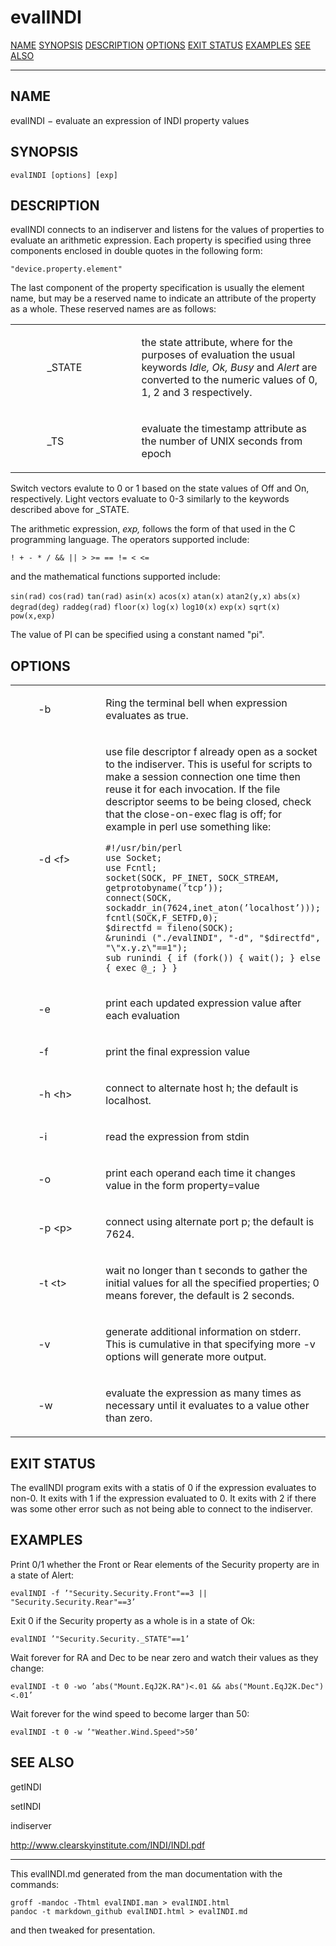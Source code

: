 evalINDI
========

[NAME](#NAME)
[SYNOPSIS](#SYNOPSIS)
[DESCRIPTION](#DESCRIPTION)
[OPTIONS](#OPTIONS)
[EXIT STATUS](#EXIT%20STATUS)
[EXAMPLES](#EXAMPLES)
[SEE ALSO](#SEE%20ALSO)

------------------------------------------------------------------------

NAME []()
---------

evalINDI − evaluate an expression of INDI property values

SYNOPSIS []()
-------------

```
evalINDI [options] [exp]
```

DESCRIPTION []()
----------------

evalINDI connects to an indiserver and listens for the values of properties to evaluate an arithmetic expression. Each property is specified using three components enclosed in double quotes in the following form:
```
"device.property.element"
```

The last component of the property specification is usually the element name, but may be a reserved name to indicate an attribute of the property as a whole. These reserved names are as follows:

<table>
<colgroup>
<col width="10%" />
<col width="30%" />
<col width="60%" />
</colgroup>
<tbody>
<tr class="odd">
<td align="left"></td>
<td align="left"><p>_STATE</p></td>
<td align="left"><p>the state attribute, where for the purposes of evaluation the usual keywords <em>Idle, Ok, Busy</em> and <em>Alert</em> are converted to the numeric values of 0, 1, 2 and 3 respectively.</p></td>
</tr>
<tr class="even">
<td align="left"></td>
<td align="left"><p>_TS</p></td>
<td align="left"><p>evaluate the timestamp attribute as the number of UNIX seconds from epoch</p></td>
</tr>
</tbody>
</table>

Switch vectors evalute to 0 or 1 based on the state values of Off and On, respectively. Light vectors evaluate to 0-3 similarly to the keywords described above for \_STATE.

The arithmetic expression, *exp,* follows the form of that used in the C programming language. The operators supported include:

```
! + - * / && || > >= == != < <=
```

and the mathematical functions supported include:

`sin(rad)` `cos(rad)` `tan(rad)` `asin(x)` `acos(x)` `atan(x)` `atan2(y,x)` `abs(x)` `degrad(deg)` `raddeg(rad)` `floor(x)` `log(x)` `log10(x)` `exp(x)` `sqrt(x)`  `pow(x,exp)`

The value of PI can be specified using a constant named "pi".

OPTIONS []()
------------

<table>
<colgroup>
<col width="10%" />
<col width="30%" />
<col width="60%" />
</colgroup>
<tbody>
<tr class="odd">
<td align="left"></td>
<td align="left"><p>-b</p></td>
<td align="left"><p>Ring the terminal bell when expression evaluates as true.</p></td>
</tr>
<tr class="even">
<td align="left"></td>
<td align="left"><p>-d &lt;f&gt;</p></td>
<td align="left"><p>use file descriptor f already open as a socket to the indiserver. This is useful for scripts to make a session connection one time then reuse it for each invocation. If the file descriptor seems to be being closed, check that the close-on-exec flag is off; for example in perl use something like:</p>

`#!/usr/bin/perl`<br/>
`use Socket;`<br/>
`use Fcntl;`<br/>
`socket(SOCK, PF_INET, SOCK_STREAM, getprotobyname(’tcp’));`<br/>
`connect(SOCK, sockaddr_in(7624,inet_aton(’localhost’)));`<br/>
`fcntl(SOCK,F_SETFD,0);`<br/>
`$directfd = fileno(SOCK);`<br/>
`&runindi ("./evalINDI", "-d", "$directfd", "\"x.y.z\"==1");`<br/>
`sub runindi { if (fork()) { wait(); } else { exec @_; } }`<br/>
</td>
</tr>
<tr class="odd">
<td align="left"></td>
<td align="left"><p>-e</p></td>
<td align="left"><p>print each updated expression value after each evaluation</p></td>
</tr>
<tr class="even">
<td align="left"></td>
<td align="left"><p>-f</p></td>
<td align="left"><p>print the final expression value</p></td>
</tr>
<tr class="odd">
<td align="left"></td>
<td align="left"><p>-h &lt;h&gt;</p></td>
<td align="left"><p>connect to alternate host h; the default is localhost.</p></td>
</tr>
<tr class="even">
<td align="left"></td>
<td align="left"><p>-i</p></td>
<td align="left"><p>read the expression from stdin</p></td>
</tr>
<tr class="odd">
<td align="left"></td>
<td align="left"><p>-o</p></td>
<td align="left"><p>print each operand each time it changes value in the form property=value</p></td>
</tr>
<tr class="even">
<td align="left"></td>
<td align="left"><p>-p &lt;p&gt;</p></td>
<td align="left"><p>connect using alternate port p; the default is 7624.</p></td>
</tr>
<tr class="odd">
<td align="left"></td>
<td align="left"><p>-t &lt;t&gt;</p></td>
<td align="left"><p>wait no longer than t seconds to gather the initial values for all the specified properties; 0 means forever, the default is 2 seconds.</p></td>
</tr>
<tr class="even">
<td align="left"></td>
<td align="left"><p>-v</p></td>
<td align="left"><p>generate additional information on stderr. This is cumulative in that specifying more -v options will generate more output.</p></td>
</tr>
<tr class="odd">
<td align="left"></td>
<td align="left"><p>-w</p></td>
<td align="left"><p>evaluate the expression as many times as necessary until it evaluates to a value other than zero.</p></td>
</tr>
</tbody>
</table>

EXIT STATUS []()
----------------

The evalINDI program exits with a statis of 0 if the expression evaluates to non-0. It exits with 1 if the expression evaluated to 0. It exits with 2 if there was some other error such as not being able to connect to the indiserver.

EXAMPLES []()
-------------

Print 0/1 whether the Front or Rear elements of the Security property are in a state of Alert:
```
evalINDI -f ’"Security.Security.Front"==3 || "Security.Security.Rear"==3’
```
Exit 0 if the Security property as a whole is in a state of Ok:
```
evalINDI ’"Security.Security._STATE"==1’
```
Wait forever for RA and Dec to be near zero and watch their values as they change:
```
evalINDI -t 0 -wo ’abs("Mount.EqJ2K.RA")<.01 && abs("Mount.EqJ2K.Dec")<.01’
```
Wait forever for the wind speed to become larger than 50:
```
evalINDI -t 0 -w ’"Weather.Wind.Speed">50’
```
SEE ALSO []()
-------------

getINDI

setINDI

indiserver

http://www.clearskyinstitute.com/INDI/INDI.pdf

------------------------------------------------------------------------
This evalINDI.md generated from the man documentation with the commands:
```
groff -mandoc -Thtml evalINDI.man > evalINDI.html
pandoc -t markdown_github evalINDI.html > evalINDI.md
```
and then tweaked for presentation.
